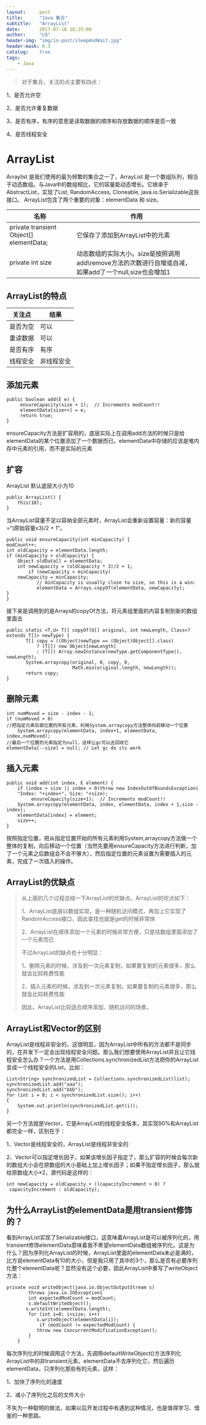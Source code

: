 ```yaml
---
layout:     post
title:      "Java 集合"
subtitle:   "ArrayList"
date:       2017-07-10 18:25:00
author:     "LQ"
header-img: "img/in-post/sleepAndWait.jpg"
header-mask: 0.3
catalog:    true
tags:
    - Java
---
```


> 对于集合，关注的点主要有四点：

1、是否允许空

2、是否允许重复数据

3、是否有序，有序的意思是读取数据的顺序和存放数据的顺序是否一致

4、是否线程安全 
# ArrayList
Arraylist 是我们使用的最为频繁的集合之一了，ArrayList 是一个数组队列，相当于动态数组。与Java中的数组相比，它的容量能动态增长。它继承于AbstractList，实现了List, RandomAccess, Cloneable, java.io.Serializable这些接口。
ArrayList包含了两个重要的对象：elementData 和 size。

名称 | 作用
---|---
private transient Object[] elementData; |它保存了添加到ArrayList中的元素
private int size | 动态数组的实际大小。size是按照调用add\remove方法的次数进行自增或自减，如果add了一个null,size也会增加1

## ArrayList的特点

关注点 | 结果
---|---
是否为空 | 可以
重读数据 | 可以
是否有序 | 有序
线程安全 | 非线程安全

## 添加元素

```
public boolean add(E e) {
     ensureCapacity(size + 1);  // Increments modCount!!
     elementData[size++] = e;
     return true;
}
```
ensureCapacity方法是扩容用的，底层实际上在调用add方法的时候只是给elementData的某个位置添加了一个数据而已。elementData中存储的应该是堆内存中元素的引用，而不是实际的元素

## 扩容

ArrayList 默认底层大小为10
```
public ArrayList() {
    this(10);
}
```
当ArrayList容量不足以容纳全部元素时，ArrayList会重新设置容量：新的容量=“(原始容量x3)/2 + 1”。

```
public void ensureCapacity(int minCapacity) {
modCount++;
int oldCapacity = elementData.length;
if (minCapacity > oldCapacity) {
    Object oldData[] = elementData;
    int newCapacity = (oldCapacity * 3)/2 + 1;
        if (newCapacity < minCapacity)
    newCapacity = minCapacity;
           // minCapacity is usually close to size, so this is a win:
           elementData = Arrays.copyOf(elementData, newCapacity);
}
}
```

接下来是调用到的是Arrays的copyOf方法，将元素组里面的内容复制到新的数组里面去

```
public static <T,U> T[] copyOf(U[] original, int newLength, Class<? extends T[]> newType) {
       T[] copy = ((Object)newType == (Object)Object[].class)
           ? (T[]) new Object[newLength]
           : (T[]) Array.newInstance(newType.getComponentType(), newLength);
       System.arraycopy(original, 0, copy, 0,
                        Math.min(original.length, newLength));
       return copy;
}
```
## 删除元素

```
int numMoved = size - index - 1;
if (numMoved > 0)
//把指定元素后面位置的所有元素，利用System.arraycopy方法整体向前移动一个位置
    System.arraycopy(elementData, index+1, elementData, index,numMoved);
//最后一个位置的元素指定为null，这样让gc可以去回收它
elementData[--size] = null; // Let gc do its work
```
## 插入元素


```
public void add(int index, E element) {
    if (index > size || index < 0)throw new IndexOutOfBoundsException(
    "Index: "+index+", Size: "+size);
         ensureCapacity(size+1);  // Increments modCount!!
    System.arraycopy(elementData, index, elementData, index + 1,size - index);
    elementData[index] = element;
    size++;
}
```
按照指定位置，把从指定位置开始的所有元素利用System,arraycopy方法做一个整体的复制，向后移动一个位置（当然先要用ensureCapacity方法进行判断，加了一个元素之后数组会不会不够大），然后指定位置的元素设置为需要插入的元素，完成了一次插入的操作。
## ArrayList的优缺点
> 从上面的几个过程总结一下ArrayList的优缺点。ArrayList的优点如下：
> 
> 1、ArrayList底层以数组实现，是一种随机访问模式，再加上它实现了RandomAccess接口，因此查找也就是get的时候非常快
> 
> 2、ArrayList在顺序添加一个元素的时候非常方便，只是往数组里面添加了一个元素而已
> 
> 不过ArrayList的缺点也十分明显：
> 
> 1、删除元素的时候，涉及到一次元素复制，如果要复制的元素很多，那么就会比较耗费性能
> 
> 2、插入元素的时候，涉及到一次元素复制，如果要复制的元素很多，那么就会比较耗费性能
> 
> 因此，ArrayList比较适合顺序添加、随机访问的场景。
> 
## ArrayList和Vector的区别
ArrayList是线程非安全的，这很明显，因为ArrayList中所有的方法都不是同步的，在并发下一定会出现线程安全问题。那么我们想要使用ArrayList并且让它线程安全怎么办？一个方法是用Collections.synchronizedList方法把你的ArrayList变成一个线程安全的List，比如：

```
List<String> synchronizedList = Collections.synchronizedList(list);
synchronizedList.add("aaa");
synchronizedList.add("bbb");
for (int i = 0; i < synchronizedList.size(); i++)
{
    System.out.println(synchronizedList.get(i));
}
```
另一个方法就是Vector，它是ArrayList的线程安全版本，其实现90%和ArrayList都完全一样，区别在于：

1、Vector是线程安全的，ArrayList是线程非安全的

2、Vector可以指定增长因子，如果该增长因子指定了，那么扩容的时候会每次新的数组大小会在原数组的大小基础上加上增长因子；如果不指定增长因子，那么就给原数组大小*2，源代码是这样的：

```
int newCapacity = oldCapacity + ((capacityIncrement > 0) ?
 capacityIncrement : oldCapacity);
```
## 为什么ArrayList的elementData是用transient修饰的？
看到ArrayList实现了Serializable接口，这意味着ArrayList是可以被序列化的，用transient修饰elementData意味着我不希望elementData数组被序列化。这是为什么？因为序列化ArrayList的时候，ArrayList里面的elementData未必是满的，比方说elementData有10的大小，但是我只用了其中的3个，那么是否有必要序列化整个elementData呢？显然没有这个必要，因此ArrayList中重写了writeObject方法：

```
private void writeObject(java.io.ObjectOutputStream s)
        throws java.io.IOException{
        int expectedModCount = modCount;
        s.defaultWriteObject();
       s.writeInt(elementData.length);
        for (int i=0; i<size; i++)
           s.writeObject(elementData[i]);
            if (modCount != expectedModCount) {
           throw new ConcurrentModificationException();
        }
    }
```
每次序列化的时候调用这个方法，先调用defaultWriteObject()方法序列化ArrayList中的非transient元素，elementData不去序列化它，然后遍历elementData，只序列化那些有的元素，这样：

1、加快了序列化的速度

2、减小了序列化之后的文件大小

不失为一种聪明的做法，如果以后开发过程中有遇到这种情况，也是值得学习、借鉴的一种思路。











